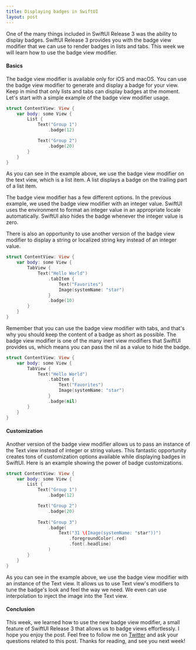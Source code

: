 ```yaml
---
title: Displaying badges in SwiftUI
layout: post
---
```


One of the many things included in SwiftUI Release 3 was the ability to display badges. SwiftUI Release 3 provides you with the badge view modifier that we can use to render badges in lists and tabs. This week we will learn how to use the badge view modifier.

#### Basics
The badge view modifier is available only for iOS and macOS. You can use the badge view modifier to generate and display a badge for your view. Keep in mind that only lists and tabs can display badges at the moment. Let's start with a simple example of the badge view modifier usage.

```swift
struct ContentView: View {
    var body: some View {
        List {
            Text("Group 1")
                .badge(12)

            Text("Group 2")
                .badge(20)
        }
    }
}
```

As you can see in the example above, we use the badge view modifier on the text view, which is a list item. A list displays a badge on the trailing part of a list item.

The badge view modifier has a few different options. In the previous example, we used the badge view modifier with an integer value. SwiftUI uses the environment to format an integer value in an appropriate locale automatically. SwiftUI also hides the badge whenever the integer value is zero.

There is also an opportunity to use another version of the badge view modifier to display a string or localized string key instead of an integer value.

```swift
struct ContentView: View {
    var body: some View {
        TabView {
            Text("Hello World")
                .tabItem {
                    Text("Favorites")
                    Image(systemName: "star")
                }
                .badge(10)
        }
    }
}
```

Remember that you can use the badge view modifier with tabs, and that's why you should keep the content of a badge as short as possible. The badge view modifier is one of the many inert view modifiers that SwiftUI provides us, which means you can pass the nil as a value to hide the badge.

```swift
struct ContentView: View {
    var body: some View {
        TabView {
            Text("Hello World")
                .tabItem {
                    Text("Favorites")
                    Image(systemName: "star")
                }
                .badge(nil)
        }
    }
}
```

#### Customization
Another version of the badge view modifier allows us to pass an instance of the Text view instead of integer or string values. This fantastic opportunity creates tons of customization options available while displaying badges in SwiftUI. Here is an example showing the power of badge customizations.

```swift
struct ContentView: View {
    var body: some View {
        List {
            Text("Group 1")
                .badge(12)

            Text("Group 2")
                .badge(20)
                
            Text("Group 3")
                .badge(
                    Text("31 \(Image(systemName: "star"))")
                        .foregroundColor(.red)
                        .font(.headline)
                )
        }
    }
}
```

As you can see in the example above, we use the badge view modifier with an instance of the Text view. It allows us to use Text view's modifiers to tune the badge's look and feel the way we need. We even can use interpolation to inject the image into the Text view.

#### Conclusion
This week, we learned how to use the new badge view modifier, a small feature of SwiftUI Release 3 that allows us to badge views effortlessly. I hope you enjoy the post. Feel free to follow me on [Twitter](https://twitter.com/mecid) and ask your questions related to this post. Thanks for reading, and see you next week!

